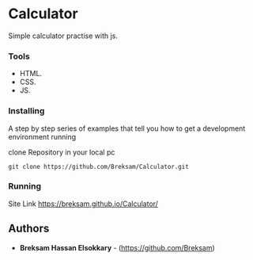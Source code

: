 # Calculator

Simple calculator practise with js.

### Tools

- HTML.
- CSS.
- JS.

### Installing

A step by step series of examples that tell you how to get a development
environment running

clone Repository in your local pc

    git clone https://github.com/Breksam/Calculator.git

### Running

Site Link https://breksam.github.io/Calculator/ 
    
## Authors

  - **Breksam Hassan Elsokkary** - (https://github.com/Breksam)


